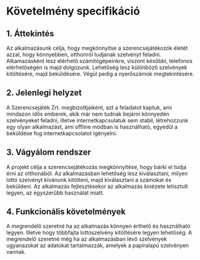 # Követelmény specifikáció
## 1. Áttekintés

Az alkalmazásunk célja, hogy megkönnyítse a szerencsejátékozók életét azzal, hogy könnyebben, otthonról tudjanak szelvényt feladni.
Alkamazásként lesz elérhető számítógépeinkre, viszont későbbi, telefonos elérhetőségén is majd dolgozunk.
Lehetőség lesz különböző szelvények kitöltésére, majd beküldésére. Végül pedig a nyerőszámok megtekintésére.

## 2. Jelenlegi helyzet

A Szerencsejáték Zrt. megbízottjaiként, azt a feladatot kaptuk, ami mindazon idős emberek, akik már nem tudnak bejárni könnyedén szelvényeket feladni, illetve internetkapcsulatuk sem stabil, létrehozzunk egy olyan alkalmazást, ami offline módban is használható, egyedül a beküldése fog internetkapcsolatot igényelni.

## 3. Vágyálom rendszer
A projekt célja a szerencsejátékozás megkönnyítése, hogy bárki el tudja érni az otthonából.
Az alkalmazásban lehetőség lesz kiválasztani, milyen lottó szelvényt kívánunk kitölteni, majd kiválasztani a számokat és beküldeni.
Az alkalmazás fejlesztésekor az alkalmazás kinézete letisztult legyen, az egyszerűbb használat miatt.

## 4. Funkcionális követelmények

A megrendelő szeretné ha az alkalmazás könnyen érthető és használható legyen.
Illetve hogy többfajta lottószelvény kitöltésére legyen lehetőség.
A megrendelő szeretné még ha az alkalmazásban lévő szelvények ugyanazokat az adatokat tartalmazzák, amelyek a papíralapú szelvényen vannak.
